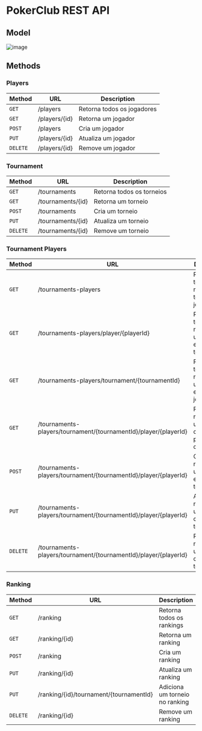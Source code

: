 # PokerClub REST API

## Model
![image](https://github.com/gabrielmedina/pokerclub-api/assets/2979365/c4ca7fe5-7fce-4aa5-b394-c5022fa1a593)

## Methods

### Players

| Method   | URL           | Description                |
|----------|---------------|----------------------------|
| `GET`    | /players      | Retorna todos os jogadores |
| `GET`    | /players/{id} | Retorna um jogador         |
| `POST`   | /players      | Cria um jogador            |
| `PUT`    | /players/{id} | Atualiza um jogador        |
| `DELETE` | /players/{id} | Remove um jogador          |

### Tournament

| Method   | URL               | Description               |
|----------|-------------------|---------------------------|
| `GET`    | /tournaments      | Retorna todos os torneios |
| `GET`    | /tournaments/{id} | Retorna um torneio        |
| `POST`   | /tournaments      | Cria um torneio           |
| `PUT`    | /tournaments/{id} | Atualiza um torneio       |
| `DELETE` | /tournaments/{id} | Remove um torneio         |

### Tournament Players

| Method   | URL                                                               | Description                                                         |
|----------|-------------------------------------------------------------------|---------------------------------------------------------------------|
| `GET`    | /tournaments-players                                              | Retorna todos os registros de torneios e jogadores                  |
| `GET`    | /tournaments-players/player/{playerId}                            | Retorna todos os registros de um jogador e seus torneios            |
| `GET`    | /tournaments-players/tournament/{tournamentId}                    | Retorna todos os registros de um torneio e seus jogadores           |
| `GET`    | /tournaments-players/tournament/{tournamentId}/player/{playerId}  | Retorna o registro de um torneio que teve a participação do jogador |
| `POST`   | /tournaments-players/tournament/{tournamentId}/player/{playerId}  | Cria um registro de um jogador em um torneio                        |
| `PUT`    | /tournaments-players/tournament/{tournamentId}/player/{playerId}  | Atualiza um registro de um jogador de um torneio                    |
| `DELETE` | /tournaments-players/tournament/{tournamentId}/player/{playerId}  | Remove um registro de um jogador de um torneio                      |

### Ranking

| Method   | URL                                      | Description                    |
|----------|------------------------------------------|--------------------------------|
| `GET`    | /ranking                                 | Retorna todos os rankings      |
| `GET`    | /ranking/{id}                            | Retorna um ranking             |
| `POST`   | /ranking                                 | Cria um ranking                |
| `PUT`    | /ranking/{id}                            | Atualiza um ranking            |
| `PUT`    | /ranking/{id}/tournament/{tournamentId}  | Adiciona um torneio no ranking |
| `DELETE` | /ranking/{id}                            | Remove um ranking              |
